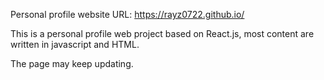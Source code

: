 Personal profile website URL: https://rayz0722.github.io/

This is a personal profile web project based on React.js, most content are written in javascript and HTML.

The page may keep updating.
